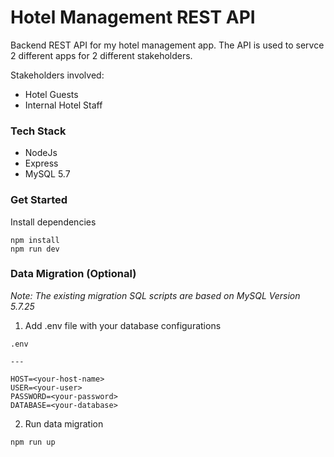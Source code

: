 # Hotel Management REST API

Backend REST API for my hotel management app. 
The API is used to servce 2 different apps for 2 different stakeholders.

Stakeholders involved:
- Hotel Guests
- Internal Hotel Staff

### Tech Stack

- NodeJs
- Express
- MySQL 5.7

### Get Started

Install dependencies
```
npm install
npm run dev
```

### Data Migration (Optional)

*Note: The existing migration SQL scripts are based on MySQL Version 5.7.25*

1. Add .env file with your database configurations
```
.env

---

HOST=<your-host-name>
USER=<your-user>
PASSWORD=<your-password>
DATABASE=<your-database>
```
2. Run data migration
```
npm run up
```
